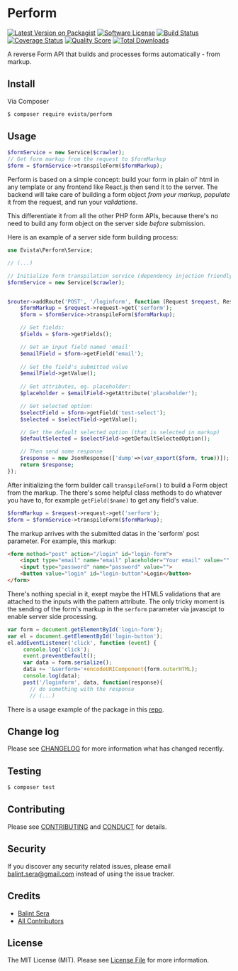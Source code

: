 # Perform

[![Latest Version on Packagist][ico-version]][link-packagist]
[![Software License][ico-license]](LICENSE.md)
[![Build Status][ico-travis]][link-travis]
[![Coverage Status][ico-scrutinizer]][link-scrutinizer]
[![Quality Score][ico-code-quality]][link-code-quality]
[![Total Downloads][ico-downloads]][link-downloads]


A reverse Form API that builds and processes forms automatically - from markup.


## Install

Via Composer

``` bash
$ composer require evista/perform
```

## Usage

``` php
$formService = new Service($crawler);
// Get form markup from the request to $formMarkup
$form = $formService->transpileForm($formMarkup);
```

Perform is based on a simple concept: build your form in plain ol' html in any template or any frontend like React.js then send it to the server.  The backend will take care of building a form object _from your markup,_ _populate_ it from the request, and run your _validations_.

This differentiate it from all the other PHP form APIs, because there's no need to build any form object on the server side _before_ submission.

Here is an example of a server side form building process:


```php
use Evista\Perform\Service;

// (...)

// Initialize form transpilation service (dependency injection friendly interface)
$formService = new Service($crawler);


$router->addRoute('POST', '/loginform', function (Request $request, Response $response) use($formService) {
    $formMarkup = $request->request->get('serform');
    $form = $formService->transpileForm($formMarkup);

    // Get fields:
    $fields = $form->getFields();

    // Get an input field named 'email'
    $emailField = $form->getField('email');
    
    // Get the field's submitted value
    $emailField->getValue();
    
    // Get attributes, eg. placeholder:
    $placeholder = $emailField->getAttribute('placeholder');

    // Get selected option:
    $selectField = $form->getField('test-select');
    $selected = $selectField->getValue();

    // Get the default selected option (that is selected in markup)
    $defaultSelected = $selectField->getDefaultSelectedOption();

    // Then send some response
    $response = new JsonResponse(['dump'=>(var_export($form, true))]);
    return $response;
});
```

After initializing the form builder call `transpileForm()` to build a Form object from the markup. The there's some helpful class methods to do whatever you have to, for example `getField($name)` to get any field's value.



```php
$formMarkup = $request->request->get('serform');
$form = $formService->transpileForm($formMarkup);
```

The markup arrives with the submitted datas in the 'serform' post parameter. For example, this markup:


```html
<form method="post" action="/login" id="login-form">
    <input type="email" name="email" placeholder="Your email" value="" pattern="^([a-zA-Z0-9_.+-])+@(([a-zA-Z0-9-])+\.)+([a-zA-Z0-9]{2,4})+$">
    <input type="password" name="password" value="">
    <button value="login" id="login-button">Login</button>
</form>

```

There's nothing special in it, exept maybe the HTML5 validations that are attached to the inputs with the pattern attribute. The only tricky moment is the sending of the form's markup in the `serform` parameter via javascipt to enable server side processing.


```javascript
var form = document.getElementById('login-form');
var el = document.getElementById('login-button');
el.addEventListener('click', function (event) {
     console.log('click');
     event.preventDefault();
     var data = form.serialize();
     data += '&serform='+encodeURIComponent(form.outerHTML);
     console.log(data);
     post('/loginform', data, function(response){
       // do something with the response
       // (...)
```



There is a usage example of the package in this [repo](https://github.com/balintsera/evista-perform-example).



## Change log

Please see [CHANGELOG](CHANGELOG.md) for more information what has changed recently.

## Testing

``` bash
$ composer test
```

## Contributing

Please see [CONTRIBUTING](CONTRIBUTING.md) and [CONDUCT](CONDUCT.md) for details.

## Security

If you discover any security related issues, please email balint.sera@gmail.com instead of using the issue tracker.

## Credits

- [Balint Sera][link-author]
- [All Contributors][link-contributors]

## License

The MIT License (MIT). Please see [License File](LICENSE.md) for more information.

[ico-version]: https://img.shields.io/packagist/v/evista/perform.svg?style=flat-square
[ico-license]: https://img.shields.io/badge/license-MIT-brightgreen.svg?style=flat-square
[ico-travis]: https://img.shields.io/travis/evista/perform/master.svg?style=flat-square
[ico-scrutinizer]: https://img.shields.io/scrutinizer/coverage/g/evista/perform.svg?style=flat-square
[ico-code-quality]: https://img.shields.io/scrutinizer/g/evista/perform.svg?style=flat-square
[ico-downloads]: https://img.shields.io/packagist/dt/evista/perform.svg?style=flat-square

[link-packagist]: https://packagist.org/packages/evista/perform
[link-travis]: https://travis-ci.org/balintsera/evista-perform
[link-scrutinizer]: https://scrutinizer-ci.com/g/evista/perform/code-structure
[link-code-quality]: https://scrutinizer-ci.com/g/evista/perform
[link-downloads]: https://packagist.org/packages/evista/perform
[link-author]: https://github.com/balintsera
[link-contributors]: ../../contributors
